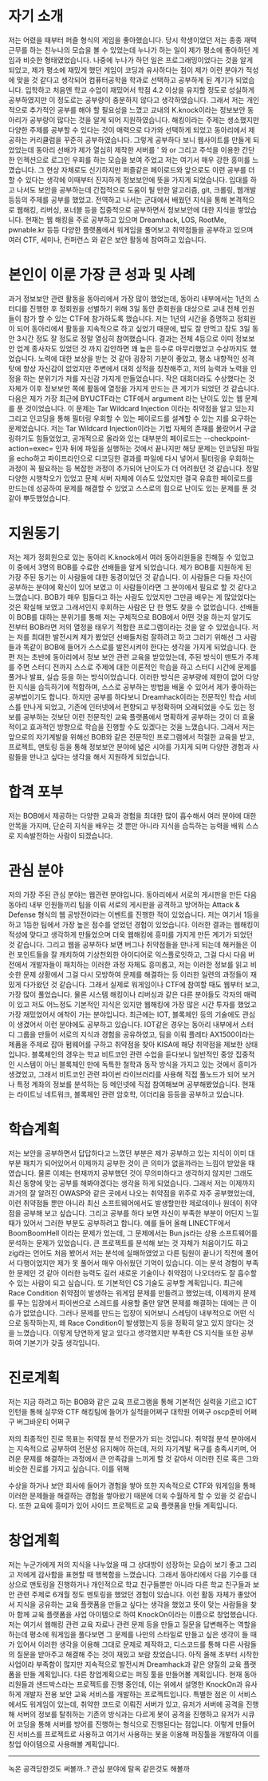 # 자기 소개
저는 어렸을 때부터 퍼즐 형식의 게임을 좋아했습니다. 당시 학생이었던 저는 종종 재택 근무를 하는 친누나의 모습을 볼 수 있었는데 누나가 하는 일이 제가 평소에 좋아하던 게임과 비슷한 형태였었습니다. 나중에 누나가 하던 일은 프로그래밍이었다는 것을 알게 되었고, 제가 평소에 재밌게 했던 게임이 코딩과 유사하다는 점이 제가 이런 분야가 적성에 맞을 것 같다고 생각되어 컴퓨터공학을 학과로 선택하고 공부하게 된 계기가 되었습니다. 
입학하고 처음엔 학교 수업이 재밌어서 학점 4.2 이상을 유지할 정도로 성실하게 공부하였지만 이 정도로는 공부량이 충분하지 않다고 생각하였습니다. 그래서 저는 개인적으로 추가적인 공부를 해야 할 필요성을 느꼈고 교내의 K.knock이라는 정보보안 동아리가 공부량이 많다는 것을 알게 되어 지원하였습니다. 해킹이라는 주제는 생소했지만 다양한 주제를 공부할 수 있다는 것이 매력으로 다가와 선택하게 되었고 동아리에서 제공하는 커리큘럼을 꾸준히 공부하였습니다. 그렇게 공부하다 보니 웹사이트를 만들게 되었었는데 동아리 선배가 제가 열심히 제작한 서버를 ' 와 or 그리고 주석을 이용한 간단한 인젝션으로 로그인 우회를 하는 모습을 보여 주었고 저는 여기서 매우 강한 흥미를 느꼈습니다. 그 현상 자체로도 신기하지만 퍼즐같은 페이로드와 앞으로도 이런 공부를 더 할 수 있다는 생각에 이때부터 진지하게 정보보안에 뜻을 가지게 되었습니다. 입대를 하고 나서도 보안을 공부하는데 간접적으로 도움이 될 만한 알고리즘, git, 크롤링, 웹개발 등등의 주제를 공부를 했었고. 전역하고 나서는 군대에서 배웠던 지식을 통해 본격적으로 웹해킹, 리버싱, 포너블 등을 집중적으로 공부하면서 정보보안에 대한 지식을 쌓았습니다. 현재는 웹 해킹을 주로 공부하고 있으며 Dreamhack, LOS, RootMe, pwnable.kr 등등 다양한 플랫폼에서 워게임을 풀어보고 취약점들을 공부하고 있으며 여러 CTF, 세미나, 컨퍼런스 와 같은 보안 활동에 참여하고 있습니다. 

# 본인이 이룬 가장 큰 성과 및 사례
과거 정보보안 관련 활동을 동아리에서 가장 많이 했었는데, 동아리 내부에서는 1년의 스터디를 진행한 후 정회원을 선별하기 위해 3일 동안 준회원을 대상으로 교내 전체 인원들이 참가 할 수 있는 CTF에 참가하도록 했습니다. 저는 1년의 시간을 증명하고 정회원이 되어 동아리에서 활동을 지속적으로 하고 싶었기 때문에, 밥도 잘 안먹고 잠도 3일 동안 3시간 정도 잘 정도로 정말 열심히 참여했습니다. 결과는 전체 4등으로 이미 정보보안 업계 종사자도 있었던 것 까지 감안하면 꽤 높은 등수로 마무리했었고 수상까지도 했었습니다. 노력에 대한 보상을 받는 것 같아 굉장히 기분이 좋았고, 평소 내향적인 성격 탓에 항상 자신감이 없었지만 주변에서 대회 성적을 칭찬해주고, 저의 능력과 노력을 인정을 하는 분위기가 저를 자신감 가지게 만들었습니다. 작은 대회더라도 수상했다는 것 자체가 이후 정보보안 쪽에 활동에 열정을 가지게 만드는 큰 계기가 되었던 것 같습니다.
다음은 제가 가장 최근에 BYUCTF라는 CTF에서 argument 라는 난이도 있는 웹 문제를 푼 것이었습니다. 이 문제는 Tar Wildcard Injection 이라는 취약점을 알고 있는지 그리고 인코딩을 통해 필터링 우회할 수 있는 페이로드를 설계할 수 있는 지를 요구하는 문제었습니다. 저는 Tar Wildcard Injection이라는 기법 자체의 존재를 몰랐어서 구글링하기도 힘들었었고, 공개적으로 올라와 있는 대부분의 페이로드는 --checkpoint-action=exec= 인자 뒤에 파일을 실행하는 것에서 끝나지만 해당 문제는 인코딩된 파일을 echo하고 파이프라인으로 디코딩한 결과를 파일에 다시 넣어서 필터링을 우회하는 과정이 꼭 필요하는 등 복잡한 과정이 추가되어 난이도가 더 어려웠던 것 같습니다. 정말 다양한 시행착오가 있었고 문제 서버 자체에 이슈도 있었지만 결국 유효한 페이로드를 만드는데 성공하여 문제를 해결할 수 있었고 스스로의 힘으로 난이도 있는 문제를 푼 것 같아 뿌듯했었습니다.

# 지원동기
저는 제가 정회원으로 있는 동아리 K.knock에서 여러 동아리원들을 친해질 수 있었고 이 중에서 3명의 BOB를 수료한 선배들을 알게 되었습니다. 제가 BOB를 지원하게 된 가장 주된 동기는 이 사람들에 대한 동경이었던 것 같습니다. 이 사람들은 다들 자신이 공부하는 분야에 확신이 있어 보였고 이 사람들이라면 그 분야에서 필요로 할 것 같다고 느꼈습니다. BOB가 매우 힘들다고 하는 사람도 있었지만 그만큼 배우는 게 많았었다는 것은 확실해 보였고 그래서인지 후회하는 사람은 단 한 명도 찾을 수 없었습니다. 선배들이 BOB를 대하는 분위기를 통해 저는 구체적으로 BOB에서 어떤 것을 하는지 알기도 전부터 BOB라면 저의 열정을 태우기 적합한 프로그램이라는 것을 알 수 있었습니다. 저는 저를 최대한 발전시켜 제가 봤었던 선배들처럼 잘하려고 하고 그러기 위해선 그 사람들과 똑같이 BOB에 들어가 스스로를 발전시켜야 한다는 생각을 가지게 되었습니다. 
한편 저는 초반에 동아리에서 정보 보안 관련 교육을 받았었는데, 주된 방식이 맨토가 주제를 주면 스터디 전까지 스스로 주제에 대한 이론적인 학습을 하고 스터디 시간에 문제를 풀거나 발표, 실습 등을 하는 방식이었습니다. 이러한 방식은 공부량에 제한이 없어 다양한 지식을 습득하기에 적합하며, 스스로 공부하는 방법을 배울 수 있어서 제가 좋아하는 공부법이기도 합니다. 하지만 공부를 하다보니 Dreamhack이라는 전문적인 학습 서비스를 만나게 되었고, 기존에 인터넷에서 편향되고 부정확하며 오래되었을 수도 있는 정보를 공부하는 것보단 이런 전문적인 교육 플랫폼에서 명확하게 공부하는 것이 더 효율적이고 효과적인 방향으로 학습을 진행할 수도 있겠다는 것을 느꼈습니다. 그래서 저는 앞으로의 자기계발을 위해선 BOB와 같은 전문적인 프로그램에서 적절한 교육을 받고, 프로젝트, 맨토링 등을 통해 정보보안 분야에 녋은 시야를 가지게 되며 다양한 경험과 사람들을 만나고 싶다는 생각을 해서 지원하게 되었습니다. 


# 합격 포부
저는 BOB에서 제공하는 다양한 교육과 경험을 최대한 많이 흡수해서 여러 분야에 대한 안목을 가지며, 단순히 지식을 배우는 것 뿐만 아니라 지식을 습득하는 능력을 배워 스스로 지속발전하는 사람이 되겠습니다.


# 관심 분야
저의 가장 주된 관심 분야는 웹관련 분야입니다. 동아리에서 서로의 게시판을 만든 다음 동아리 내부 인원들끼리 팀을 이뤄 서로의 게시판을 공격하고 방어하는 Attack & Defense 형식의 웹 공방전이라는 이벤트를 진행한 적이 있었습니다. 저는 여기서 1등을 하고 1등한 팀에서 가장 높은 점수를 얻었던 경험이 있었습니다. 이러한 결과는 웹해킹이 적성에 맞다고 생각하게 만들었으며 더욱 웹해킹에 흥미를 가지게 만든 계기가 되었던 것 같습니다.
그리고 웹을 공부하다 보면 버그나 취약점들을 만나게 되는데 해커들은 이런 포인트들을 잘 캐치하여 기상천외한 아이디어로 익스플로잇하고, 그걸 다시 다음 버전에서 개발자들이 패치하는 이러한 과정 자체도 흥미롭고, 저는 이러한 정보를 읽고 비슷한 문제 상황에서 그걸 다시 모방하여 문제를 해결하는 등 이러한 일련의 과정들이 재밌게 다가왔던 것 같습니다. 그래서 실제로 워게임이나 CTF에 참여할 때도 웹부터 보고, 가장 많이 풀었습니다. 물론 시스템 해킹이나 리버싱과 같은 다른 분야들도 각자의 매력이 있고 저도 어느정도 기본적인 지식은 있지만 웹해킹에 가장 많은 시간 투자를 했었고 가장 재밌었어서 애착이 가는 분야입니다. 
최근에는 IOT, 블록체인 등의 기술에도 관심이 생겼어서 이런 분야에도 공부하고 있습니다. IOT같은 경우는 동아리 내부에서 스터디 그룹을 만들어 서로의 지식과 경험을 공유하였고, 팀을 이뤄 플레타 AX1500이라는 제품을 주제로 잡아 펌웨어를 구하고 취약점을 찾아 KISA에 해당 취약점을 제보한 상태입니다. 블록체인의 경우는 학교 비트코인 관련 수업을 듣다보니 일반적인 중앙 집중적인 시스템이 아닌 블록체인 만에 독특한 철학과 동작 방식을 가지고 있는 것에서 흥미가 생겼었고, 그래서 비트코인 관련 파이썬 라이브러리를 사용해 직접 풀노드가 되어 보거나 특정 계좌의 정보를 분석하는 등 메인넷에 직접 참여해보며 공부해봤었습니다. 현재는 라이트닝 네트워크, 블록체인 관련 암호학, 이더리움 등등을 공부하고 있습니다. 

# 학습계획
저는 보안을 공부하면서 답답하다고 느꼈던 부분은 제가 공부하고 있는 지식이 이미 대부분 패치가 되어있어서 이제까지 공부한 것이 큰 의미가 없을까라는 느낌이 받았을 때였습니다.  물론 이제는 현재까지 공부했던 것이 무의미하다고 생각하지 않지만 그래도 최신 동향에 맞는 공부를 해봐야겠다는 생각을 하게 되었습니다. 그래서 저는 이제까지 과거의 잘 알려진 OWASP와 같은 곳에서 나오는 취약점을 위주로 자주 공부했었는데, 이런 취약점들 뿐만 아니라 최신 소프트웨어에서도 발생할만한 제로데이나 원데이 취약점을 공부해 보고 싶습니다.
그리고 공부를 하다 보면 자신이 부족한 부분이 어딘지 느낄 때가 있어서 그러한 부분도 공부하려고 합니다. 예를 들어 올해 LINECTF에서 BoomBoomHell 이라는 문제가 었는데, 그 문제에서는 Bun.js라는 상용 소프트웨어를 분석하는 문제가 있었습니다. 큰 프로젝트를 분석해 보는 것 자체가 처음이기도 하고 zig라는 언어도 처음 봤어서 저는 분석에 실패하였었고 다른 팀원이 끝나기 직전에 풀어서 다행이었지만 제가 못 풀어서 매우 아쉬웠던 기억이 있습니다. 이는 분석 경험이 부족한 문제인 것 같아 이러한 능력도 길러 새로운 기술이나 취약점이 나오더라도 잘 흡수할 수 있는 사람이 되고 싶습니다. 또 기본적인 CS 기술도 공부할 계획입니다. 최근에 Race Condition 취약점이 발생하는 워게임 문제를 만들려고 했었는데,  이제까지 문제를 푸는 입장에서 파이썬으로 스레드를 사용할 줄만 알면 문제를 해결하는 데에는 큰 이슈가 없었습니다. 그러나 문제를 만드는 입장이 되어보니 스레딩이 내부적으로 어떤 식으로 동작하는지, 왜 Race Condition이 발생했는지 등을 정확히 알고 있지 않다는 것을 느꼈습니다. 이렇게 당연하게 알고 있다고 생각했지만 부족한 CS 지식들 또한 공부하여 기본기가 갖출 생각입니다.

# 진로계획
저는 지금 하려고 하는 BOB와 같은 교육 프로그램을 통해 기본적인 실력을 기르고 ICT 인턴을 통해 실무와 CTF 해킹팀에 들어가 실적을어쩌구 대학원 어쩌구 oscp준비 어쩌구 버그바운티 어쩌구 

저의 최종적인 진로 목표는 취약점 분석 전문가가 되는 것입니다. 취약점 분석 분야에서는 지속적으로 공부하여 전문성 유지해야 하는데, 저의 자기계발 욕구를 충족시키며, 어려운 문제를 해결하는 과정에서 큰 만족감을 느끼게 할 것 같아서 이러한 진로 혹은 그와 비슷한 진로를 가지고 싶습니다. 
이를 위해 


수상을 하거나 보안 회사에 들어가 경험을 쌓아 
또한 지속적으로 CTF와 워게임을 통해 이러한 문제들을 해결하는 경험을 쌓아왔기 때문에 더욱 수월하게 할 수 있을 것 같습니다.
또한 교육에 흥미가 있어 사이드 프로젝트로 교육 플랫폼을 만들 계획입니다. 


# 창업계획
저는 누군가에게 저의 지식을 나누었을 때 그 상대방이 성장하는 모습이 보기 좋고 그리고 저에게 감사함을 표현할 때 행복함을 느꼈습니다. 그래서 동아리에서 다음 기수를 대상으로 맨토링을 진행하거나 개인적으로 학교 친구들뿐만 아니라 다른 학교 친구들과 보안 관련 주제로 6개월 정도 멘토링을 했었던 경험이 있습니다. 이런 활동 자체가 좋았어서 지식을 공유하는 교육 플랫폼을 만들고 싶다는 생각을 했었고 뜻이 맞는 사람들을 찾아 함께 교육 플랫폼을 사업 아이템으로 하여 KnockOn이라는 이름으로 창업했습니다. 저는 여기서 웹해킹 관련 교육 자료나 관련 문제 등을 만들고 질문을 답변해주는 역할을 하는데  평소에 워게임을 풀다보면 그 문제를 나만의 스타일로 만들고 싶은 생각이 들 때가 있어서 이러한 생각을 이용해 그대로 문제로 제작하고, 디스코드를 통해 다른 사람들의 질문을 받아주고 해결해 주는 것이 재밌고 보람 찼었습니다. 아직 올해 초부터 시작한 사업이라 부족함이 많지만 지속적으로 발전시켜 Dreamhack과 같은 양질의 교육 플랫폼을 만들 계획입니다.
다른 창업계획으로는 퍼징 툴을 만들어볼 계획입니다. 현재 동아리원들과 샌드박스라는 프로젝트를 진행 중인데, 이는 위에서 설명한 KnockOn과 유사하게 개발자 전용 보안 교육 서비스를 개발하는 프로젝트입니다. 특별한 점은 이 서비스에서도 워게임이 있는데, 취약한 코드로 이뤄진 서버가 있고, 유저가 서버에 공격을 진행해 서버의 정보를 탈취하는 기존의 방식과는 다르게 봇이 공격을 진행하고 유저가 시큐어 코딩을 통해 서버를 방어를 진행하는 형식으로 진행된다는 점입니다. 이렇게 만들어진 서비스를 프로젝트로 사용하고 여기서 사용하는 봇을 이용해 퍼징툴을 개발하여 이를 창업 아이템으로 사용해볼 계획입니다.

---
녹온 공격당한것도 써볼까..?
관심 분야에 탈옥 같은것도 해볼까